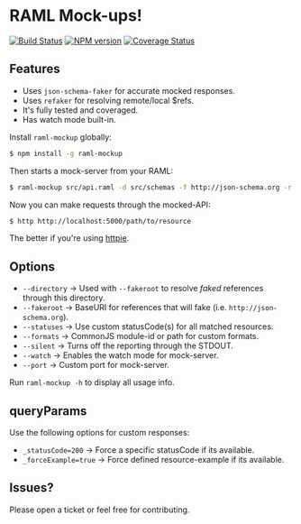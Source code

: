 RAML Mock-ups!
==============

[![Build Status](https://travis-ci.org/gextech/raml-mockup.png?branch=master)](https://travis-ci.org/gextech/raml-mockup) [![NPM version](https://badge.fury.io/js/raml-mockup.png)](http://badge.fury.io/js/raml-mockup) [![Coverage Status](https://coveralls.io/repos/gextech/raml-mockup/badge.png?branch=master)](https://coveralls.io/r/gextech/raml-mockup?branch=master)

Features
--------

- Uses `json-schema-faker` for accurate mocked responses.
- Uses `refaker` for resolving remote/local $refs.
- It's fully tested and coveraged.
- Has watch mode built-in.

Install `raml-mockup` globally:

```bash
$ npm install -g raml-mockup
```

Then starts a mock-server from your RAML:

```bash
$ raml-mockup src/api.raml -d src/schemas -f http://json-schema.org -r src/formats.js -p 5000 -w
```

Now you can make requests through the mocked-API:

```bash
$ http http://localhost:5000/path/to/resource
```

The better if you're using [httpie](https://github.com/jakubroztocil/httpie).

Options
-------

- `--directory` &rarr; Used with `--fakeroot` to resolve _faked_ references through this directory.
- `--fakeroot` &rarr; BaseURI for references that will fake (i.e. `http://json-schema.org`).
- `--statuses` &rarr; Use custom statusCode(s) for all matched resources.
- `--formats` &rarr; CommonJS module-id or path for custom formats.
- `--silent` &rarr; Turns off the reporting through the STDOUT.
- `--watch` &rarr; Enables the watch mode for mock-server.
- `--port` &rarr; Custom port for mock-server.

Run `raml-mockup -h` to display all usage info.

queryParams
-----------

Use the following options for custom responses:

- `_statusCode=200` &rarr; Force a specific statusCode if its available.
- `_forceExample=true` &rarr; Force defined resource-example if its available.

Issues?
-------

Please open a ticket or feel free for contributing.
